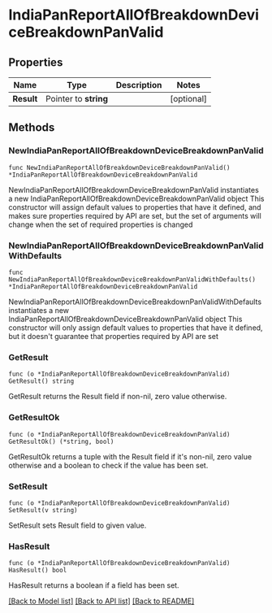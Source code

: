 # IndiaPanReportAllOfBreakdownDeviceBreakdownPanValid

## Properties

Name | Type | Description | Notes
------------ | ------------- | ------------- | -------------
**Result** | Pointer to **string** |  | [optional] 

## Methods

### NewIndiaPanReportAllOfBreakdownDeviceBreakdownPanValid

`func NewIndiaPanReportAllOfBreakdownDeviceBreakdownPanValid() *IndiaPanReportAllOfBreakdownDeviceBreakdownPanValid`

NewIndiaPanReportAllOfBreakdownDeviceBreakdownPanValid instantiates a new IndiaPanReportAllOfBreakdownDeviceBreakdownPanValid object
This constructor will assign default values to properties that have it defined,
and makes sure properties required by API are set, but the set of arguments
will change when the set of required properties is changed

### NewIndiaPanReportAllOfBreakdownDeviceBreakdownPanValidWithDefaults

`func NewIndiaPanReportAllOfBreakdownDeviceBreakdownPanValidWithDefaults() *IndiaPanReportAllOfBreakdownDeviceBreakdownPanValid`

NewIndiaPanReportAllOfBreakdownDeviceBreakdownPanValidWithDefaults instantiates a new IndiaPanReportAllOfBreakdownDeviceBreakdownPanValid object
This constructor will only assign default values to properties that have it defined,
but it doesn't guarantee that properties required by API are set

### GetResult

`func (o *IndiaPanReportAllOfBreakdownDeviceBreakdownPanValid) GetResult() string`

GetResult returns the Result field if non-nil, zero value otherwise.

### GetResultOk

`func (o *IndiaPanReportAllOfBreakdownDeviceBreakdownPanValid) GetResultOk() (*string, bool)`

GetResultOk returns a tuple with the Result field if it's non-nil, zero value otherwise
and a boolean to check if the value has been set.

### SetResult

`func (o *IndiaPanReportAllOfBreakdownDeviceBreakdownPanValid) SetResult(v string)`

SetResult sets Result field to given value.

### HasResult

`func (o *IndiaPanReportAllOfBreakdownDeviceBreakdownPanValid) HasResult() bool`

HasResult returns a boolean if a field has been set.


[[Back to Model list]](../README.md#documentation-for-models) [[Back to API list]](../README.md#documentation-for-api-endpoints) [[Back to README]](../README.md)


